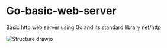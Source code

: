 # Go-basic-web-server
Basic http web server using Go and its standard library net/http

![Structure drawio](https://user-images.githubusercontent.com/100025258/199267913-72b530a1-33d1-49ca-b458-cf5d46e695b9.png)
